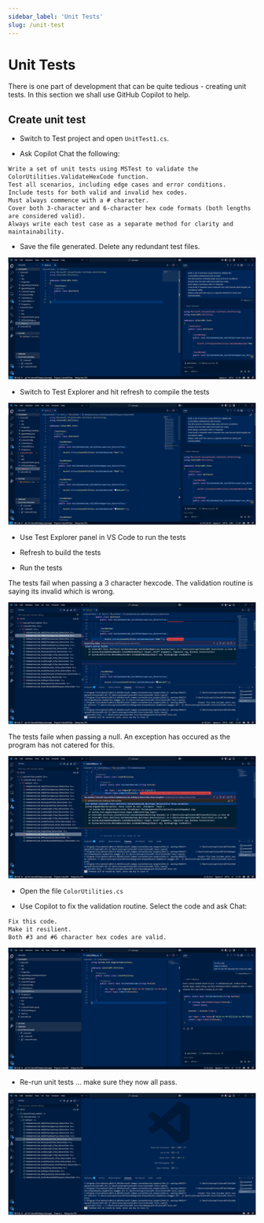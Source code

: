 ```yaml
---
sidebar_label: 'Unit Tests'
slug: /unit-test
---
```


# Unit Tests

There is one part of development that can be quite tedious - creating unit tests.  In this section we shall use GitHub Copilot to help.

## Create unit test

- Switch to Test project and open `UnitTest1.cs`.

- Ask Copilot Chat the following:

```text
Write a set of unit tests using MSTest to validate the ColorUtilities.ValidateHexCode function.
Test all scenarios, including edge cases and error conditions.
Include tests for both valid and invalid hex codes.
Must always commence with a # character.
Cover both 3-character and 6-character hex code formats (both lengths are considered valid).
Always write each test case as a separate method for clarity and maintainability.
```

- Save the file generated.  Delete any redundant test files.

![alttext](../images/test1.png)

- Switch to Test Explorer and hit refresh to compile the tests

![alttext](../images/test2.png)

- Use Test Explorer panel in VS Code to run the tests

- Refresh to build the tests 

- Run the tests 

The tests fail when passing a 3 character hexcode.  The validation routine is saying its invalid which is wrong. 

![alttext](../images/test3.png)

The tests faile when passing a null.  An exception has occured as the program has not catered for this.

![alttext](../images/test4.png)
 

- Open the file `ColorUtilities.cs`

- Use Copilot to fix the validation routine.  Select the code and ask Chat:

```text
Fix this code.  
Make it resilient. 
Both #3 and #6 character hex codes are valid.
```

![alttext](../images/test5.png)

- Re-run unit tests ... make sure they now all pass.

![alttext](../images/test6.png)
